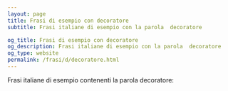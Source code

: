 ```yaml
---
layout: page
title: Frasi di esempio con decoratore 
subtitle: Frasi italiane di esempio con la parola  decoratore

og_title: Frasi di esempio con decoratore 
og_description: Frasi italiane di esempio con la parola  decoratore
og_type: website
permalink: /frasi/d/decoratore.html
---
```


Frasi italiane di esempio contenenti la parola decoratore:


